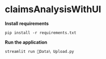 # claimsAnalysisWithUI


**Install requirements**  
```unix
pip install -r requirements.txt
```
**Run the application**
```unix
streamlit run 📑Data\ Upload.py
```
